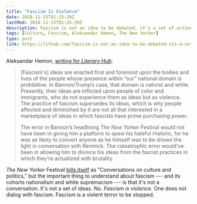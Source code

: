 ```yaml
---
title: "Fascism Is Violence"
date: 2018-11-15T01:25:39Z
lastMod: 2018-11-15T01:25:39Z
description: Fascism is not an idea to be debated, it's a set of actions to fight
tags: [Culture, Fascism, Aleksandar Hemon, The New Yorker]
type: post
link: https://lithub.com/fascism-is-not-an-idea-to-be-debated-its-a-set-of-actions-to-fight/
---
```


Aleksandar Hemon, [writing for *Literary Hub*]:

> \[Fascism's\] ideas are enacted first and foremost upon the bodies
> and lives of the people whose presence within “our” national domain
> is prohibitive. In Bannon/Trump’s case, that domain is nativist and
> white. Presently, their ideas are inflicted upon people of color and
> immigrants, who do not experience them as ideas but as violence. The
> practice of fascism supersedes its ideas, which is why people affected
> and diminished by it are not all that interested in a marketplace of
> ideas in which fascists have prime purchasing power.
>
> The error in Bannon’s headlining *The New Yorker* Festival would not
> have been in giving him a platform to spew his hateful rhetoric, for
> he was as likely to convert anyone as he himself was to be shown the
> light in conversation with Remnick. The catastrophic error would’ve
> been in allowing him to divorce his ideas from the fascist practices
> in which they’re actualized with brutality.

*The New Yorker* Festival [bills itself] as "Conversations on culture and
politics," but the important thing to understand about fascism --- and its
cohorts nationalism and white supremacism --- is that it's not a conversation.
It's not a set of ideas. No. *Fascism is violence.* One does not dialog with
fascism. Fascism is a violent terror to be stopped.

  [writing for *Literary Hub*]: 
    https://lithub.com/fascism-is-not-an-idea-to-be-debated-its-a-set-of-actions-to-fight/
	"Fascism is Not an Idea to Be Debated, It’s a Set of Actions to Fight"
  [bills itself]: https://video.newyorker.com/series/the-new-yorker-festival